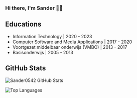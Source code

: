 ### Hi there, I'm Sander 👋🏼

## Educations

<!-- EDUCATIONS-LIST:START -->
- Information Technology | 2020 - 2023
- Computer Software and Media Applications | 2017 - 2020
- Voortgezet middelbaar onderwijs &lpar;VMBO&rpar; | 2013 - 2017
- Basisonderwijs | 2005 - 2013<!-- EDUCATIONS-LIST:END -->

## GitHub Stats

![Sander0542 GitHub Stats](https://github-readme-stats.vercel.app/api?username=Sander0542&count_private=true&include_all_commits=true&show_icons=true)

![Top Languages](https://github-readme-stats.vercel.app/api/top-langs/?username=Sander0542&layout=compact)
